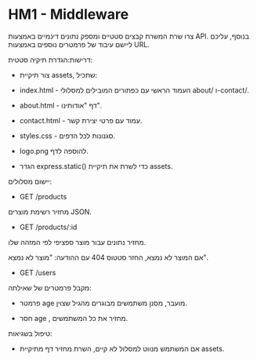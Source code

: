 
# HM1 - Middleware

צרו שרת המשרת קבצים סטטיים ומספק נתונים דינמיים באמצעות API. בנוסף, עליכם ליישם עיבוד של פרמטרים נוספים באמצעות URL.

דרישות:הגדרת תיקיה סטטית:

- צור תיקיית assets, שתכיל:

- index.html - העמוד הראשי עם כפתורים המובילים למסלולי about/ ו-contact/.
- about.html - דף "אודותינו".
- contact.html - עמוד עם פרטי יצירת קשר.
- styles.css - סגנונות לכל הדפים.
- logo.png להוספה לדף.
- הגדר express.static() כדי לשרת את תיקיית assets.
 
יישום מסלולים:
- GET /products
  
מחזיר רשימת מוצרים JSON.
- GET /products/:id
  
מחזיר נתונים עבור מוצר ספציפי לפי המזהה שלו.

אם המוצר לא נמצא, החזר סטטוס 404 עם ההודעה: "מוצר לא נמצא".
- GET /users
  
מקבל פרמטרים של שאילתה:

- פרמטר age מועבר, מסנן משתמשים מבוגרים מהגיל שצוין.

- חסר age , מחזיר את כל המשתמשים.


טיפול בשגיאות:
- אם המשתמש מנווט למסלול לא קיים, השרת מחזיר דף מתיקיית assets.
